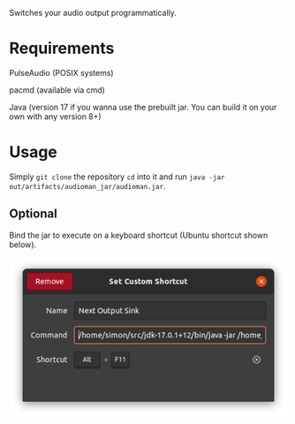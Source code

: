 Switches your audio output programmatically.

# Requirements

PulseAudio (POSIX systems)

pacmd (available via cmd)

Java (version 17 if you wanna use the prebuilt jar. You can build it on your own with any version 8+)

# Usage

Simply `git clone` the repository `cd` into it and run `java -jar out/artifacts/audioman_jar/audioman.jar`.

## Optional

Bind the jar to execute on a keyboard shortcut (Ubuntu shortcut shown below).

![alt text](shortcut.png)